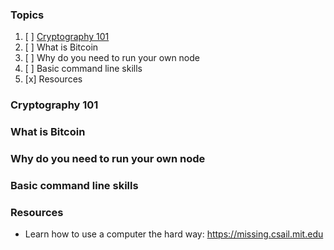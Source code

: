 ### Topics
1. [ ] [Cryptography 101](#why-do-you-need-to-run-your-own-node)
1. [ ] What is Bitcoin
1. [ ] Why do you need to run your own node
1. [ ] Basic command line skills
1. [x] Resources

### Cryptography 101

### What is Bitcoin

### Why do you need to run your own node

### Basic command line skills

### Resources

- Learn how to use a computer the hard way: https://missing.csail.mit.edu
